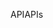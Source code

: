 <span data-ttu-id="a886a-101">API</span><span class="sxs-lookup"><span data-stu-id="a886a-101">APIs</span></span>